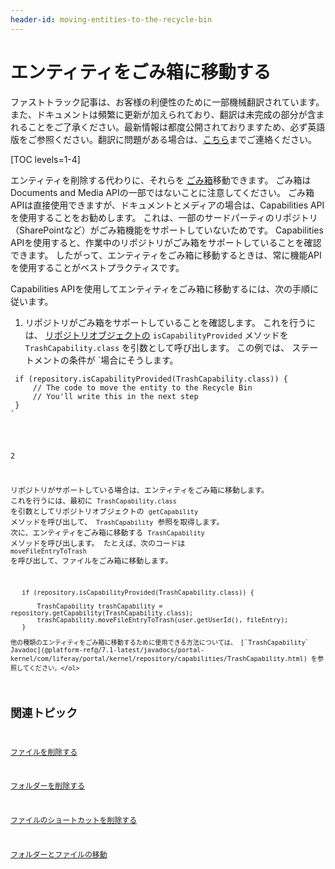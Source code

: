 ```yaml
---
header-id: moving-entities-to-the-recycle-bin
---
```


# エンティティをごみ箱に移動する

<p class="alert alert-info"><span class="wysiwyg-color-blue120">ファストトラック記事は、お客様の利便性のために一部機械翻訳されています。また、ドキュメントは頻繁に更新が加えられており、翻訳は未完成の部分が含まれることをご了承ください。最新情報は都度公開されておりますため、必ず英語版をご参照ください。翻訳に問題がある場合は、<a href="mailto:support-content-jp@liferay.com">こちら</a>までご連絡ください。</span></p>

[TOC levels=1-4]

エンティティを削除する代わりに、それらを [ごみ箱](/docs/7-1/user/-/knowledge_base/u/restoring-deleted-assets)移動できます。 ごみ箱はDocuments and Media APIの一部ではないことに注意してください。 ごみ箱APIは直接使用できますが、ドキュメントとメディアの場合は、Capabilities APIを使用することをお勧めします。 これは、一部のサードパーティのリポジトリ（SharePointなど）がごみ箱機能をサポートしていないためです。 Capabilities APIを使用すると、作業中のリポジトリがごみ箱をサポートしていることを確認できます。 したがって、エンティティをごみ箱に移動するときは、常に機能APIを使用することがベストプラクティスです。

Capabilities APIを使用してエンティティをごみ箱に移動するには、次の手順に従います。

1.  リポジトリがごみ箱をサポートしていることを確認します。 これを行うには、 [リポジトリオブジェクトの](/docs/7-1/tutorials/-/knowledge_base/t/getting-started-with-the-documents-and-media-api#specifying-repositories) `isCapabilityProvided` メソッドを `TrashCapability.class` を引数として呼び出します。 この例では、</code> ステートメントの条件が `場合にそうします。</p>

<pre><code> if (repository.isCapabilityProvided(TrashCapability.class)) {
     // The code to move the entity to the Recycle Bin
     // You'll write this in the next step
 }
`</pre></li>

2

リポジトリがサポートしている場合は、エンティティをごみ箱に移動します。 これを行うには、最初に `TrashCapability.class` を引数としてリポジトリオブジェクトの `getCapability` メソッドを呼び出して、 `TrashCapability` 参照を取得します。 次に、エンティティをごみ箱に移動する `TrashCapability` メソッドを呼び出します。 たとえば、次のコードは `moveFileEntryToTrash` を呼び出して、ファイルをごみ箱に移動します。
  
       if (repository.isCapabilityProvided(TrashCapability.class)) {
      
           TrashCapability trashCapability = repository.getCapability(TrashCapability.class);
           trashCapability.moveFileEntryToTrash(user.getUserId(), fileEntry);
       }

    他の種類のエンティティをごみ箱に移動するために使用できる方法については、 [`TrashCapability` Javadoc](@platform-ref@/7.1-latest/javadocs/portal-kernel/com/liferay/portal/kernel/repository/capabilities/TrashCapability.html) を参照してください。</ol>

## 関連トピック

[ファイルを削除する](/docs/7-1/tutorials/-/knowledge_base/t/deleting-files)

[フォルダーを削除する](/docs/7-1/tutorials/-/knowledge_base/t/deleting-folders)

[ファイルのショートカットを削除する](/docs/7-1/tutorials/-/knowledge_base/t/deleting-file-shortcuts)

[フォルダーとファイルの移動](/docs/7-1/tutorials/-/knowledge_base/t/moving-folders-and-files)
